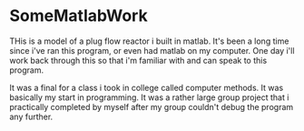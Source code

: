 # SomeMatlabWork
 THis is a model of a plug flow reactor i built in matlab. It's been a long time since i've ran this program, or even had matlab on my computer. One day i'll work back through this so that i'm familiar with and can speak to this program. 

 It was a final for a class i took in college called computer methods. It was basically my start in programming. It was a rather large group project that i practically completed by myself after my group couldn't debug the program any further. 


